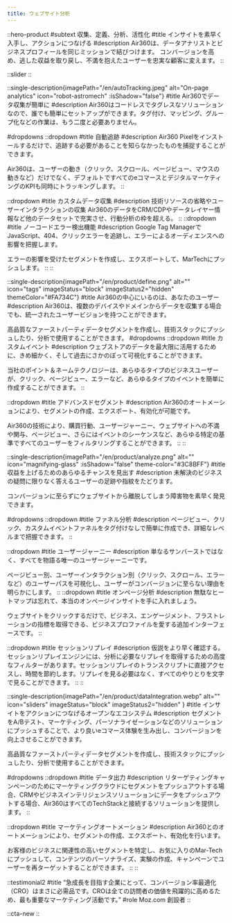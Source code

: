 ```yaml
---
title: ウェブサイト分析
---
```


::hero-product
#subtext
収集、定義、分析、活性化
#title
インサイトを素早く入手し、アクションにつなげる
#description
Air360は、データアナリストとビジネスプロフィールを同じミッションで結びつけます。
コンバージョンを高め、逃した収益を取り戻し、不満を抱えたユーザーを忠実な顧客に変えます。
::

::slider
::

::single-description{imagePath="/en/autoTracking.jpeg" alt="On-page analytics"  icon="robot-astromech" :isShadow="false"}
#title
Air360でデータ収集が簡単に
#description
Air360はコードレスでタグレスなソリューションなので、誰でも簡単にセットアップができます。タグ付け、マッピング、グループ化などの作業は、もう二度と必要ありません。

#dropdowns
::dropdown
#title
自動追跡
#description
Air360 Pixelをインストールするだけで、追跡する必要があることを知らなかったものを捕捉することができます。

Air360は、ユーザーの動き（クリック、スクロール、ページビュー、マウスの動きなど）だけでなく、デフォルトですべてのeコマースとデジタルマーケティングのKPIも同時にトラッキングします。
::

::dropdown
#title
カスタムデータ収集
#description
技術リソースの省略やユーザーインタラクションの収集 Air360のデータをCRM/CDPやデータレイヤー情報など他のデータセットで充実させ、行動分析の枠を超える。
::
::dropdown
#title
ノーコードエラー検出機能
#description
Google Tag ManagerでJavaScript、404、クリックエラーを追跡し、エラーによるオーディエンスへの影響を把握します。

エラーの影響を受けたセグメントを作成し、エクスポートして、MarTechにプッシュします。
::
::

::single-description{imagePath="/en/product/define.png" alt="" icon="tags" imageStatus="block" imageStatus2="hidden" themeColor="#FA734C"}
#title
Air360の中心にいるのは、あなたのユーザー
#description
Air360は、複数のデバイスやドメインからデータを収集する場合でも、統一されたユーザービジョンを持つことができます。 

高品質なファーストパーティデータセグメントを作成し、技術スタックにプッシュしたり、分析で使用することができます。
#dropdowns
::dropdown
#title
カスタムイベント
#description
ウェブストアのデータを最大限に活用するために、きめ細かく、そして過去にさかのぼって可視化することができます。

当社のポイント＆ネームテクノロジーは、あらゆるタイプのビジネスユーザーが、クリック、ページビュー、エラーなど、あらゆるタイプのイベントを簡単に作成することができます。
::

::dropdown
#title
アドバンスドセグメント
#description
Air360のオートメーションにより、セグメントの作成、エクスポート、有効化が可能です。

Air360の技術により、購買行動、ユーザージャーニー、ウェブサイトへの不満や関与、ページビュー、さらにはイベントのシーケンスなど、あらゆる特定の基準ですべてのユーザーをフィルタリングすることができます。
::
::

::single-description{imagePath="/en/product/analyze.png" alt="" icon="magnifying-glass" :isShadow="false" theme-color="#3C8BFF"}
#title
収益を上げるためのあらゆるチャンスを見出す
#description
未解決のビジネスの疑問に限りなく答えるユーザーの足跡や指紋をたどります。

コンバージョンに至らずにウェブサイトから離脱してしまう障害物を素早く発見できます。

#dropdowns
::dropdown
#title
ファネル分析
#description
ページビュー、クリック、カスタムイベントファネルをタグ付けなしで簡単に作成でき、詳細なレベルまで把握できます。
::

::dropdown
#title
ユーザージャーニー
#description
単なるサンバーストではなく、すべてを物語る唯一のユーザージャーニーです。

ページビュー別、ユーザーインタラクション別（クリック、スクロール、エラーなど）のユーザーパスを可視化し、ユーザーがコンバージョンに至らない理由を明らかにします。
::
::dropdown
#title
オンページ分析
#description
無駄なヒートマップは忘れて、本当のオンページインサイトを手に入れましょう。

ウェブサイトをクリックするだけで、ビジネス、エンゲージメント、フラストレーションの指標を取得できる、ビジネスプロファイルを愛する追加インターフェースです。
::

::dropdown
#title
セッションリプレイ
#description
仮説をより早く確認する。セッションリプレイエンジンには、分析に必要なリプレイを取得するための高度なフィルターがあります。セッションリプレイのトランスクリプトに直接アクセスし、時間を節約します。リプレイを見る必要はなく、すべてのやりとりを文字で見ることができます。
::
::

::single-description{imagePath="/en/product/dataIntegration.webp" alt="" icon="sliders" imageStatus="block" imageStatus2="hidden" }
#title
インサイトをアクションにつなげるオープンなエコシステム
#description
セグメントをA/Bテスト、マーケティング、パーソナライゼーションなどのソリューションにプッシュすることで、より良いeコマース体験を生み出し、コンバージョンを向上させることができます。

高品質なファーストパーティデータセグメントを作成し、技術スタックにプッシュしたり、分析で使用することができます。

#dropdowns
::dropdown
#title
データ出力
#description
リターゲティングキャンペーンのためにマーケティングクラウドにセグメントをプッシュアウトする場合、CRMやビジネスインテリジェンスソリューションにデータをプッシュアウトする場合、Air360はすべてのTechStackと接続するソリューションを提供します。
::

::dropdown
#title
マーケティングオートメーション
#description
Air360とのオートメーションにより、セグメントの作成、エクスポート、有効化を行います。

お客様のビジネスに関連性の高いセグメントを特定し、お気に入りのMar-Techにプッシュして、コンテンツのパーソナライズ、実験の作成、キャンペーンでユーザーを再ターゲットすることができます。
::
::

::testimonial2
#title
“急成長を目指す企業にとって、コンバージョン率最適化（CRO）はまさに必需品です。CROは全ての訪問者の価値を飛躍的に高めるため、最も重要なマーケティング活動です。”
#role
Moz.com 創設者
::

::cta-new
::